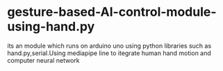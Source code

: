 # gesture-based-AI-control-module-using-hand.py
its an module which runs on arduino uno using python libraries such as hand.py,serial.Using mediapipe line to itegrate human hand motion and computer neural network 
